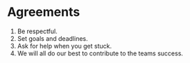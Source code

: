 # Agreements

1. Be respectful.
2. Set goals and deadlines.
3. Ask for help when you get stuck.
4. We will all do our best to contribute to the teams success.
